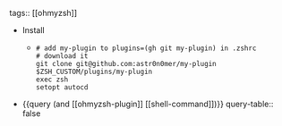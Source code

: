 tags:: [[ohmyzsh]]

- Install
  - ```shell
    # add my-plugin to plugins=(gh git my-plugin) in .zshrc
    # download it
    git clone git@github.com:astr0n0mer/my-plugin $ZSH_CUSTOM/plugins/my-plugin
    exec zsh
    setopt autocd
    ```
- {{query (and [[ohmyzsh-plugin]] [[shell-command]])}}
  query-table:: false
